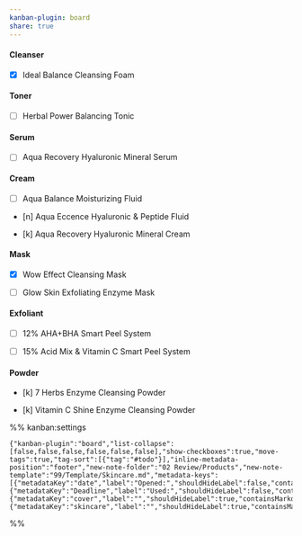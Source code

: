 ```yaml
---
kanban-plugin: board
share: true
---
```


#### Cleanser
- [x] Ideal Balance Cleansing Foam

#### Toner
- [ ] Herbal Power Balancing Tonic

#### Serum
- [ ] Aqua Recovery Hyaluronic Mineral Serum

#### Cream
- [ ] Aqua Balance Moisturizing Fluid

- [n] Aqua Eccence Hyaluronic & Peptide Fluid

- [k] Aqua Recovery Hyaluronic Mineral Cream


#### Mask
- [x] Wow Effect Cleansing Mask

- [ ] Glow Skin Exfoliating Enzyme Mask


#### Exfoliant
- [ ] 12% AHA+BHA Smart Peel System

- [ ] 15% Acid Mix & Vitamin C Smart Peel System


#### Powder
- [k] 7 Herbs Enzyme Cleansing Powder

- [k] Vitamin C Shine Enzyme Cleansing Powder


%% kanban:settings
```
{"kanban-plugin":"board","list-collapse":[false,false,false,false,false,false],"show-checkboxes":true,"move-tags":true,"tag-sort":[{"tag":"#todo"}],"inline-metadata-position":"footer","new-note-folder":"02 Review/Products","new-note-template":"99/Template/Skincare.md","metadata-keys":[{"metadataKey":"date","label":"Opened:","shouldHideLabel":false,"containsMarkdown":false},{"metadataKey":"Deadline","label":"Used:","shouldHideLabel":false,"containsMarkdown":false},{"metadataKey":"cover","label":"","shouldHideLabel":true,"containsMarkdown":true},{"metadataKey":"skincare","label":"","shouldHideLabel":true,"containsMarkdown":false}]}
```
%%